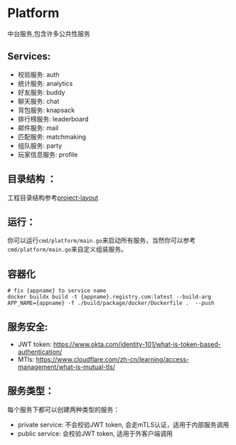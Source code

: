 # Platform

中台服务,包含许多公共性服务

## Services:
* 校验服务: auth
* 统计服务: analytics
* 好友服务: buddy
* 聊天服务: chat
* 背包服务: knapsack
* 排行榜服务: leaderboard
* 邮件服务: mail
* 匹配服务: matchmaking
* 组队服务: party
* 玩家信息服务: profile

## 目录结构 ：

工程目录结构参考[project-layout](https://github.com/golang-standards/project-layout)

## 运行：

你可以运行`cmd/platform/main.go`来启动所有服务，当然你可以参考`cmd/platform/main.go`来自定义组装服务。

## 容器化

```shell
# fix {appname} to service name
docker buildx build -t {appname}.registry.com:latest --build-arg APP_NAME={appname} -f ./build/package/docker/Dockerfile .  --push
```

## 服务安全:

* JWT token: https://www.okta.com/identity-101/what-is-token-based-authentication/
* MTls: https://www.cloudflare.com/zh-cn/learning/access-management/what-is-mutual-tls/

## 服务类型：

每个服务下都可以创建两种类型的服务：

* private service: 不会校验JWT token, 会走mTLS认证，适用于内部服务调用
* public service: 会校验JWT token, 适用于外客户端调用